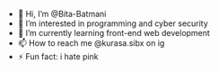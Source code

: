 - 👋 Hi, I’m @Bita-Batmani
- 👀 I’m interested in programming and cyber security
- 🌱 I’m currently learning front-end web development
- 📫 How to reach me @kurasa.sibx on ig
- ⚡ Fun fact: i hate pink 

<!---
Bita-Batmani/Bita-Batmani is a ✨ special ✨ repository because its `README.md` (this file) appears on your GitHub profile.
You can click the Preview link to take a look at your changes.
--->
